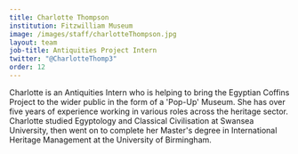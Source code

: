 ```yaml
---
title: Charlotte Thompson
institution: Fitzwilliam Museum
image: /images/staff/charlotteThompson.jpg
layout: team
job-title: Antiquities Project Intern
twitter: "@CharlotteThomp3"
order: 12
---
```


Charlotte is an Antiquities Intern who is helping to bring the Egyptian Coffins Project to the wider public in the form of a 'Pop-Up' Museum. She has over five years of experience working in various roles across the heritage sector. Charlotte studied Egyptology and Classical Civilisation at Swansea University, then went on to complete her Master's degree in International Heritage Management at the University of Birmingham. 
